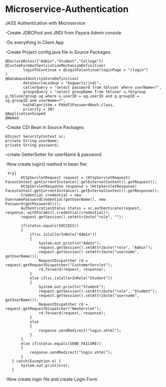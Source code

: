 # Microservice-Authentication
 JASS Authentication with Microservice

-Create JDBCPool and JNDI from Payara Admin console

-Do everything in Client App

-Create Project config.java file in Source Packages:

	@DeclareRoles({"Admin","Student","College"})
	@CustomFormAuthenticationMechanismDefinition(
        	loginToContinue = @LoginToContinue(loginPage = "/login")
	)
	@DatabaseIdentityStoreDefinition(
        	dataSourceLookup = "hogwarts/jndi",
	        callerQuery = "select password from tbluser where userName=?",
        	groupsQuery = "select groupName from tbluser u,tblgroup g,tblusergroup ug where u.userID = ug.userID and g.groupID = ug.groupID and userName=?",
	        hashAlgorithm = Pbkdf2PasswordHash.class,
	        priority = 30)
	@ApplicationScoped
	@Named

-Create CDI Bean in Source Packages:

	@Inject SecurityContext sc;
	private String userName;
	private String password;

-create GetterSetter for userName & password

-Now create login() method in bean file:
      
     try{
           HttpServletRequest request = (HttpServletRequest) FacesContext.getCurrentInstance().getExternalContext().getRequest();
           HttpServletResponse response = (HttpServletResponse) FacesContext.getCurrentInstance().getExternalContext().getResponse();
           Credential credential = new UsernamePasswordCredential(getUserName(), new Password(getPassword()));
           AuthenticationStatus status = sc.authenticate(request, response, withParams().credential(credential));
           request.getSession().setAttribute("role", "");
           
           if(status.equals(SUCCESS)) 
           {
               if(sc.isCallerInRole("Admin"))
               {
                   System.out.println("Admin");
                   request.getSession().setAttribute("role", "Admin");
                   request.getSession().setAttribute("username", getUserName());
                   RequestDispatcher rd = request.getRequestDispatcher("CustomerServlet");
                   rd.forward(request, response);
               }
               else if(sc.isCallerInRole("Student"))
               {
                   System.out.println("Student");
                   request.getSession().setAttribute("role", "Student");
                   request.getSession().setAttribute("username", getUserName());
                   RequestDispatcher rd = request.getRequestDispatcher("NewServlet");
                   rd.forward(request, response);
               }
               else
               {
                   response.sendRedirect("login.xhtml");
               }
           }
           else if(status.equals(SEND_FAILURE))
           {
               response.sendRedirect("login.xhtml");
           }
       } catch(Exception e) {
           System.out.println(e);
       }

-Now create login file and create Login Form
